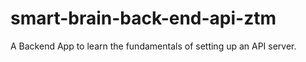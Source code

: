 # smart-brain-back-end-api-ztm
A Backend App to learn the fundamentals of setting up an API server.
